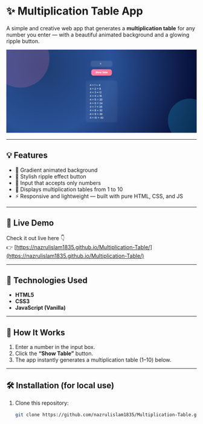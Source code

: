 # ✨ Multiplication Table App

A simple and creative web app that generates a **multiplication table** for any number you enter — with a beautiful animated background and a glowing ripple button.

![Preview Screenshot](images/Screenshot.png)

---

## 💡 Features
- 🎨 Gradient animated background  
- 🔘 Stylish ripple effect button  
- 🔢 Input that accepts only numbers  
- 🧮 Displays multiplication tables from 1 to 10  
- ⚡ Responsive and lightweight — built with pure HTML, CSS, and JS  

---

## 🚀 Live Demo
Check it out live here 👇  
👉 [https://nazrulislam1835.github.io/Multiplication-Table/](https://nazrulislam1835.github.io/Multiplication-Table/)

---

## 🧰 Technologies Used
- **HTML5**
- **CSS3**
- **JavaScript (Vanilla)**

---

## 🧠 How It Works
1. Enter a number in the input box.  
2. Click the **“Show Table”** button.  
3. The app instantly generates a multiplication table (1–10) below.  

---

## 🛠️ Installation (for local use)
1. Clone this repository:
   ```bash
   git clone https://github.com/nazrulislam1835/Multiplication-Table.git






